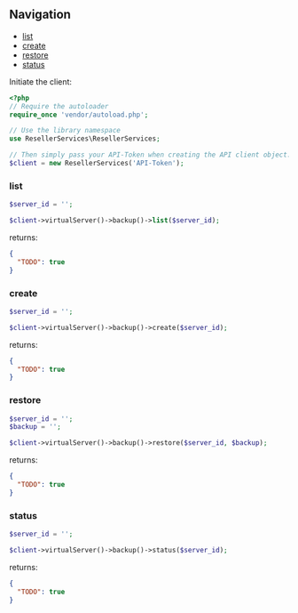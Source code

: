 ## Navigation
* [list](#list)
* [create](#create)
* [restore](#restore)
* [status](#status)

Initiate the client:
```php
<?php
// Require the autoloader
require_once 'vendor/autoload.php';

// Use the library namespace
use ResellerServices\ResellerServices;

// Then simply pass your API-Token when creating the API client object.
$client = new ResellerServices('API-Token');
```

### list
```php
$server_id = '';

$client->virtualServer()->backup()->list($server_id);
```
returns:
```json
{
  "TODO": true
}
```

### create
```php
$server_id = '';

$client->virtualServer()->backup()->create($server_id);
```
returns:
```json
{
  "TODO": true
}
```

### restore
```php
$server_id = '';
$backup = '';

$client->virtualServer()->backup()->restore($server_id, $backup);
```
returns:
```json
{
  "TODO": true
}
```

### status
```php
$server_id = '';

$client->virtualServer()->backup()->status($server_id);
```
returns:
```json
{
  "TODO": true
}
```